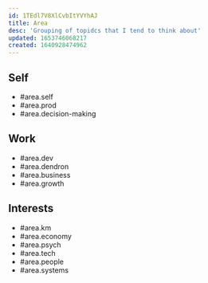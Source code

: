 ```yaml
---
id: 1TEdl7V8XlCvbItYVYhAJ
title: Area
desc: 'Grouping of topidcs that I tend to think about'
updated: 1653746068217
created: 1640928474962
---
```


## Self
- #area.self
- #area.prod
- #area.decision-making

## Work
- #area.dev
- #area.dendron
- #area.business
- #area.growth

## Interests
- #area.km
- #area.economy
- #area.psych
- #area.tech
- #area.people
- #area.systems
